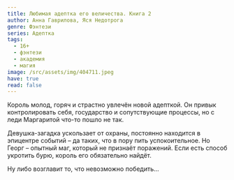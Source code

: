 ```yaml
---
title: Любимая адептка его величества. Книга 2
author: Анна Гаврилова, Яся Недотрога
genre: Фэнтези
series: Адептка
tags:
  - 16+
  - фэнтези
  - академия
  - магия
image: /src/assets/img/404711.jpeg
have: true
read: false
---
```

Король молод, горяч и страстно увлечён новой адепткой. Он привык контролировать себя, государство и сопутствующие процессы, но с леди Маргаритой что-то пошло не так.

Девушка-загадка ускользает от охраны, постоянно находится в эпицентре событий – да таких, что в пору пить успокоительное. Но Георг – опытный маг, который не признаёт поражений. Если есть способ укротить бурю, король его обязательно найдёт.

Ну либо возглавит то, что невозможно победить…
